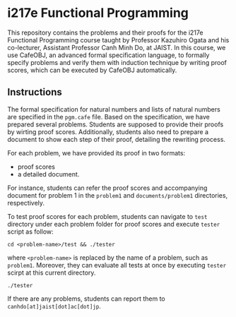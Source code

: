 #  i217e Functional Programming

This repository contains the problems and their proofs for the i217e Functional Programming course taught by Professor Kazuhiro Ogata and his co-lecturer, Assistant Professor Canh Minh Do, at JAIST. In this course, we use CafeOBJ, an advanced formal specification language, to formally specify problems and verify them with induction technique by writing proof scores, which can be executed by CafeOBJ automatically.

## Instructions
The formal specification for natural numbers and lists of natural numbers are specified in the `pgm.cafe` file. Based on the specification, we have prepared several problems. Students are supposed to provide their proofs by wirting proof scores. Additionally, students also need to prepare a document to show each step of their proof, detailing the rewriting process.

For each problem, we have provided its proof in two formats: 
- proof scores 
- a detailed document.

For instance, students can refer the proof scores and accompanying document for problem 1 in the `problem1` and `documents/problem1` directories, respectively.

To test proof scores for each problem, students can navigate to `test` directory under each problem folder for proof scores and execute `tester` script as follow:

```console
cd <problem-name>/test && ./tester
```
where `<problem-name>` is replaced by the name of a problem, such as `problem1`. Moreover, they can evaluate all tests at once by executing `tester` scirpt at this current directory.

```console
./tester
```

If there are any problems, students can report them to `canhdo[at]jaist[dot]ac[dot]jp`.